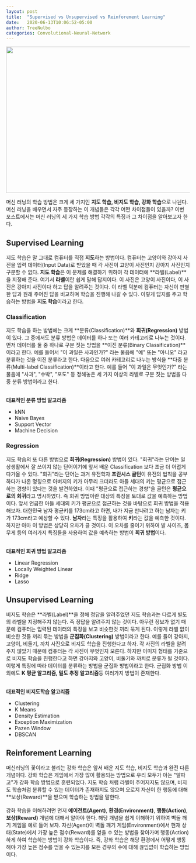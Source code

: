 ```yaml
---
layout: post
title:  "Supervised vs Unsupervised vs Reinforement Learning"
date:   2020-06-13T10:06:52-05:00
author: TreeNulbo
categories: Convolutional-Neural-Network
---
```


<div align="center">
  <img src="https://user-images.githubusercontent.com/38775259/84570995-93ed7300-adcb-11ea-83b4-a6ea26238841.png" width="600", height="400"></img>
</div>


머신 러닝의 학습 방법은 크게 세 가지인 **지도 학습, 비지도 학습, 강화 학습**으로 나뉜다. 머신 러닝을 배우면서 자주 등장하는
이 개념들은 각각 어떤 차이점들이 있을까? 이번 포스트에서는 머신 러닝의 세 가지 학습 방법 각각의 특징과 그 차이점을 
알아보고자 한다.

## Supervised Learning
지도 학습은 말 그대로 컴퓨터를 직접 **지도**하는 방법이다. 컴퓨터는 고양이와 강아지 사진을 입력 데이터(Input Data)로 받았을 때
각 사진이 고양이 사진인지 강아지 사진인지 구분할 수 없다. **지도 학습**은 이 문제를 해결하기 위하여 각 데이터에 **라벨(Label)**을 지정해 준다. 여기서 **라벨**이란 쉽게 말해 답지이다. 이 사진은 고양이 사진이다, 이 사진은 강아지 사진이다 하고 답을 알려주는 것이다. 이 라벨 덕분에 컴퓨터는 자신이 판별한 답과 원래 주어진 답을 비교하며 학습을 진행해 나갈 수 있다. 이렇게 답지를 주고 학습하는 방법을 **지도 학습**이라고 한다.

### Classification
지도 학습을 하는 방법에는 크게 **분류(Classification)**와 **회귀(Regression)** 방법이 있다. 그 중에서도 분류 방법은  데이터를 하나 또는 여러 카테고리로 나누는 것이다. 먼저 데이터를 둘 중 하나로 구분 짓는 방법을 **이진 분류(Binary Classification)**이라고 한다. 예를 들어서 "이 과일은 사과인가?" 라는 물음에 "예" 또는 "아니오" 라고 분류하는 것을 이진 분류라고 한다. 다음으로 여러 카테고리로 나누는 방식을 **다중 분류(Multi-label Classification)**이라고 한다. 예를 들어 "이 과일은 무엇인가?" 라는 물음에 "사과", "수박", "포도" 등 정해놓은 세 가지 이상의 라벨로 구분 짓는 방법을 다중 분류 방법이라고 한다. 
<br>
<br>

**대표적인 분류 방법 알고리즘**
- kNN
- Naive Bayes
- Support Vector
- Machine Decision

### Regression
지도 학습의 또 다른 방법으로 **회귀(Regression)** 방법이 있다. "회귀"라는 단어는 일상생활에서 잘 쓰이지 않는 단어이기에 앞서 배운 Classification 보다 조금 더 어렵게 다가올 수 있다. "회귀"라는 단어는 과거 유전학자 **프란시스 골턴**이 유전의 법칙을 공부하다가 나온 명칭으로 아버지의 키가 아무리 크더라도 아들 세대의 키는 평균으로 접근하는 경향이 있다는 것을 발견하였다. 이때 "평균으로 접근하는 경향"을 골턴은 **평균으로의 회귀**라고 명시하였다. 즉 회귀 방법이란 대상의 특징을 토대로 값을 예측하는 방법이다. 앞서 언급한 아들 세대의 키가 평균으로 접근하는 것을 바탕으로 회귀 방법을 적용해보자. 대한민국 남자 평균키를 173cm라고 하면, 내가 지금 만나려고 하는 남자는 키가 173cm라고 예상할 수 있다. **남자**라는 특징을 활용하여 **키**라는 값을 예측한 것이다. 하지만 아마 이 방법은 상당히 오차가 클 것이다. 이 오차를 줄이기 위하여 발 사이즈, 몸무게 등의 여러가지 특징들을 사용하여 값을 예측하는 방법이 **회귀 방법**이다.
<br>
<br>

**대표적인 회귀 방법 알고리즘**
- Linear Regression
- Locally Weighted Linear
- Ridge
- Lasso

## Unsupervised Learning
비지도 학습은 **라벨(Label)**을 정해 정답을 알려주었던 지도 학습과는 다르게 별도의 라벨을 지정해주지 않는다. 즉 정답을 알려주지 않는 것이다. 아무런 정보가 없기 때문에 컴퓨터는 입력된 데이터의 특징을 보고 비슷한것 끼리 묶게 된다. 이렇게 라벨 없이 비슷한 것들 끼리 묶는 방법을 **군집화(Clustering)** 방법이라고 한다. 예를 들어 강아지, 고양이, 비둘기, 까치 사진으로 비지도 학습을 진행한다고 하자. 각 사진의 라벨을 알려주지 않았기 때문에 컴퓨터는 각 사진이 무엇인지 모른다. 하지만 이미지 형태를 기준으로 비지도 학습을 진행한다고 하면 강아지와 고양이, 비둘기와 까치로 분류가 될 것이다. 이렇게 특징에 따라 데이터를 분류하는 방법을 군집화 방법이라고 한다. 군집화 방법 이외에도 **K 평균 알고리즘, 밀도 추정 알고리즘**등 여러가지 방법이 존재한다. 
<br>
<br>

**대표적인 비지도학습 알고리즘**
- Clustering
- K Means
- Density Estimation
- Exception Maximization
- Pazen Window
- DBSCAN

## Reinforement Learning
머신러닝의 꽃이라고 불리는 강화 학습은 앞서 배운 지도 학습, 비지도 학습과 완전 다른 개념이다. 강화 학습은 게임에서 가장 많이 활용되는 방법으로 우리 모두가 아는 "알파고"가 강화 학습 방법으로 훈련되었다. 지도 학습 처럼 라벨이 주어지지도 않으며, 비지도 학습처럼 분류할 수 있는 데이터가 존재하지도 않으며 오로지 자신이 한 행동에 대해 **보상(Reward)**을 받으며 학습하는 방법을 말한다. 
<br><br>
강화 학습을 이해하려면 먼저 **에이전트(Agent)**, **환경(Environment)**, **행동(Action)**, **보상(Reward)** 개념에 대해서 알아야 한다. 해당 개념을 쉽게 이해하기 위하여 벽돌 깨기 게임을 예로 들어 보자. 자신(Agent)이 벽돌 깨기 게임(Environment)에서 현재 상태(State)에서 가장 높은 점수(Reward)를 얻을 수 있는 방법을 찾아가며 행동(Action)하게 하여 학습하는 방법이 강화 학습이다. 즉, 강화 학습은 해당 환경에서 어떻게 행동해야 가장 높은 점수를 얻을 수 있는지를 모든 경우의 수에 대해 끊임없이 학습하는 방법이다. 
